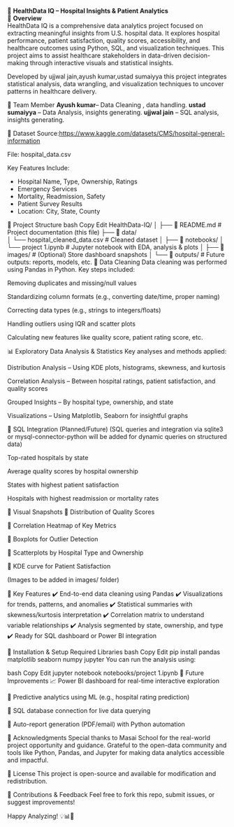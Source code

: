 🏥 **HealthData IQ – Hospital Insights & Patient Analytics**   
📝 **Overview**  
HealthData IQ is a comprehensive data analytics project focused on extracting meaningful insights from U.S. hospital data. It explores hospital performance, patient satisfaction, quality scores, accessibility, and healthcare outcomes using Python, SQL, and visualization techniques. This project aims to assist healthcare stakeholders in data-driven decision-making through interactive visuals and statistical insights.

Developed by ujjwal jain,ayush kumar,ustad sumaiyya  this project integrates statistical analysis, data wrangling, and visualization techniques to uncover patterns in healthcare delivery.

👥 Team Member
**Ayush kumar**– Data Cleaning , data handling.
**ustad sumaiyya** – Data Analysis, insights generating.
**ujjwal jain** – SQL analysis, insights generating.

🧾 Dataset
Source:https://www.kaggle.com/datasets/CMS/hospital-general-information

File: hospital_data.csv

Key Features Include:
- Hospital Name, Type, Ownership, Ratings
- Emergency Services
- Mortality, Readmission, Safety
- Patient Survey Results
- Location: City, State, County

📁 Project Structure
bash
Copy
Edit
HealthData-IQ/
│
├── 📄 README.md                        # Project documentation (this file)
├── 📂 data/                            
│   └── hospital_cleaned_data.csv      # Cleaned dataset
│
├── 📂 notebooks/
│   └── project 1.ipynb                # Jupyter notebook with EDA, analysis & plots
│
├── 📂 images/                          # (Optional) Store dashboard snapshots
│
└── 📂 outputs/                         # Future outputs: reports, models, etc.
🧹 Data Cleaning
Data cleaning was performed using Pandas in Python. Key steps included:

Removing duplicates and missing/null values

Standardizing column formats (e.g., converting date/time, proper naming)

Correcting data types (e.g., strings to integers/floats)

Handling outliers using IQR and scatter plots

Calculating new features like quality score, patient rating score, etc.

📊 Exploratory Data Analysis & Statistics
Key analyses and methods applied:

Distribution Analysis – Using KDE plots, histograms, skewness, and kurtosis

Correlation Analysis – Between hospital ratings, patient satisfaction, and quality scores

Grouped Insights – By hospital type, ownership, and state

Visualizations – Using Matplotlib, Seaborn for insightful graphs

🧠 SQL Integration (Planned/Future)
(SQL queries and integration via sqlite3 or mysql-connector-python will be added for dynamic queries on structured data)

Top-rated hospitals by state

Average quality scores by hospital ownership

States with highest patient satisfaction

Hospitals with highest readmission or mortality rates

📸 Visual Snapshots
📍 Distribution of Quality Scores

📍 Correlation Heatmap of Key Metrics

📍 Boxplots for Outlier Detection

📍 Scatterplots by Hospital Type and Ownership

📍 KDE curve for Patient Satisfaction

(Images to be added in images/ folder)

📌 Key Features
✔️ End-to-end data cleaning using Pandas
✔️ Visualizations for trends, patterns, and anomalies
✔️ Statistical summaries with skewness/kurtosis interpretation
✔️ Correlation matrix to understand variable relationships
✔️ Analysis segmented by state, ownership, and type
✔️ Ready for SQL dashboard or Power BI integration

🔧 Installation & Setup
Required Libraries
bash
Copy
Edit
pip install pandas matplotlib seaborn numpy jupyter
You can run the analysis using:

bash
Copy
Edit
jupyter notebook notebooks/project 1.ipynb
🔮 Future Improvements
📈 Power BI dashboard for real-time interactive exploration

🧮 Predictive analytics using ML (e.g., hospital rating prediction)

📡 SQL database connection for live data querying

📨 Auto-report generation (PDF/email) with Python automation

💬 Acknowledgments
Special thanks to Masai School for the real-world project opportunity and guidance. Grateful to the open-data community and tools like Python, Pandas, and Jupyter for making data analytics accessible and impactful.

📜 License
This project is open-source and available for modification and redistribution.

📩 Contributions & Feedback
Feel free to fork this repo, submit issues, or suggest improvements!

Happy Analyzing! 💡📊🚀
